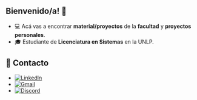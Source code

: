 ##    Bienvenido/a! 👋

- 💻 Acá vas a encontrar **material/proyectos** de la **facultad** y **proyectos personales**.
- 🎓 Estudiante de  **Licenciatura en Sistemas** en la UNLP. 

## 📩 Contacto

- [![LinkedIn](https://img.shields.io/badge/LinkedIn-blue?logo=linkedin&logoColor=white)](https://www.linkedin.com/in/enzoferreiras/)  
- [![Gmail](https://img.shields.io/badge/Gmail-red?logo=gmail&logoColor=white)](mailto:ferreirasantosenzo63@gmail.com)  
- [![Discord](https://img.shields.io/badge/Discord-7289DA?logo=discord&logoColor=white)](https://discordapp.com/users/412490492975120386)
